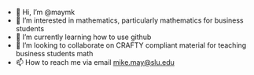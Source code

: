 - 👋 Hi, I’m @maymk
- 👀 I’m interested in mathematics, particularly mathematics for business students
- 🌱 I’m currently learning how to use github
- 💞️ I’m looking to collaborate on CRAFTY compliant material for teaching business students math
- 📫 How to reach me via email mike.may@slu.edu

<!---
maymk/maymk is a ✨ special ✨ repository because its `README.md` (this file) appears on your GitHub profile.
You can click the Preview link to take a look at your changes.
--->

